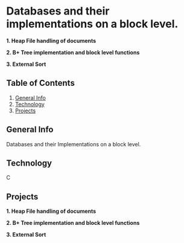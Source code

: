 # Databases and their implementations on a block level.

**1. Heap File handling of documents**

**2. B+ Tree implementation and block level functions**

**3. External Sort**

## Table of Contents
1. [General Info](#general-info)
2. [Technology](#technology) 
3. [Projects](#projects)
## General Info
Databases and their Implementations on a block level.

## Technology
C

## Projects

**1. Heap File handling of documents**

**2. B+ Tree implementation and block level functions**

**3. External Sort**
